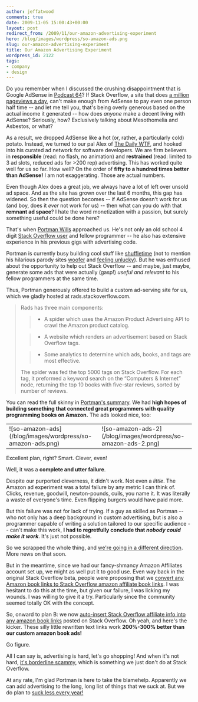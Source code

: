 ```yaml
---
author: jeffatwood
comments: true
date: 2009-11-05 15:00:43+00:00
layout: post
redirect_from: /2009/11/our-amazon-advertising-experiment
hero: /blog/images/wordpress/so-amazon-ads.png
slug: our-amazon-advertising-experiment
title: Our Amazon Advertising Experiment
wordpress_id: 2122
tags:
- company
- design
---
```



Do you remember when I discussed the crushing disappointment that is Google AdSense in [Podcast 64](http://blog.stackoverflow.com/2009/08/podcast-64/)? If Stack Overflow, a site that does [a million pageviews a day](http://blog.stackoverflow.com/2009/09/one-million-pageviews/), can't make enough from AdSense to pay even one person half time -- and let me tell you, that's being overly generous based on the actual income it generated -- how does _anyone_ make a decent living with AdSense? Seriously, how? Exclusively talking about Mesothomelia and Asbestos, or what?



As a result, we dropped AdSense like a hot (or, rather, a particularly cold) potato. Instead, we turned to our pal Alex of [The Daily WTF](http://thedailywtf.com), and hooked into his curated ad network for software developers. We are firm believers in **responsible** (read: no flash, no animation) and **restrained** (read: limited to 3 ad slots, reduced ads for >200 rep) advertising. This has worked quite well for us so far. How well? On the order of **fifty to a hundred times better than AdSense!** I am not exaggerating. Those are actual numbers.



Even though Alex does a great job, we always have a lot of left over unsold ad space. And as the site has grown over the last 6 months, this gap has widened. So then the question becomes -- if AdSense doesn't work for us (and boy, does it _ever_ not work for us) -- then what can you do with that **remnant ad space**? I hate the word monetization with a passion, but surely something useful could be done here?



That's when [Portman Wills](http://portmanwills.com/) approached us. He's not only an old school 4 digit [Stack Overflow user](http://stackoverflow.com/users/1690/portman) and fellow programmer -- he also has extensive experience in his previous gigs with advertising code.



Portman is currently busy building cool stuff like [shuffletime](http://shuffletime.com/c/codinghorror) (not to mention his hilarious parody sites [woofer](http://woofertime.com/) and [feeling unlucky](http://unluckytime.com/)). But he was enthused about the opportunity to help out Stack Overflow -- and maybe, just maybe, generate some ads that were actually (gasp!) _useful and relevant_ to his fellow programmers at the same time. 



Thus, Portman generously offered to build a custom ad-serving site for us, which we gladly hosted at rads.stackoverflow.com.





<blockquote>
Rads has three main components:

> 
> 

> 
> 

>   * A spider which uses the Amazon Product Advertising API to crawl the Amazon product catalog.

>   * A website which renders an advertisement based on Stack Overflow tags.

>   * Some analytics to determine which ads, books, and tags are most effective.


> 
> 
The spider was fed the top 5000 tags on Stack Overflow. For each tag, it preformed a keyword search on the “Computers & Internet” node, returning the top 10 books with five-star reviews, sorted by number of reviews.
</blockquote>





You can read the full skinny in [Portman's summary](http://blog.stackoverflow.com/summary-of-amazon-remnant-ad-experiment/). We had **high hopes of building something that connected great programmers with quality programming books on Amazon.** The ads looked nice, too:



<table >
<tr >

<td >
![so-amazon-ads](/blog/images/wordpress/so-amazon-ads.png)

<td >
![so-amazon-ads-2](/blog/images/wordpress/so-amazon-ads-2.png)
</tr>
</table>



Excellent plan, right? Smart. Clever, even!



Well, it was a **complete and utter failure**.



Despite our purported cleverness, it didn't work. Not even a _little_. The Amazon ad experiment was a total failure by any metric I can think of. Clicks, revenue, goodwill, newton-pounds, cuils, you name it. It was literally a waste of everyone's time. Even flipping burgers would have paid more.



But this failure was not for lack of trying. If a guy as skilled as Portman -- who not only has a deep background in custom advertising, but is also a programmer capable of writing a solution tailored to our specific audience -- can't make this work, **I had to regretfully conclude that _nobody could make it work_**. It's just not possible.



So we scrapped the whole thing, and [we're going in a different direction](http://meta.stackoverflow.com/questions/23899/proposal-free-vote-based-advertising-for-open-source-projects).  More news on that soon.



But in the meantime, since we had our fancy-shmancy Amazon Affiliates account set up, we might as well put it to good use. Even way back in the original Stack Overflow beta, people were proposing that we [convert any Amazon book links to Stack Overflow amazon affiliate book links](http://meta.stackoverflow.com/questions/10948/would-it-be-a-problem-if-all-amazon-links-were-converted-to-affiliate-links). I was hesitant to do this at the time, but given our failure, I was licking my wounds. I was willing to give it a try. Particularly since the community seemed totally OK with the concept.



So, onward to plan B: we now [auto-insert Stack Overflow affiliate info into any amazon book links](http://meta.stackoverflow.com/questions/26964/auto-inserting-stack-overflow-affiliate-into-all-amazon-book-links) posted on Stack Overflow. Oh yeah, and here's the kicker. These silly little rewritten text links work **200%-300% better than our custom amazon book ads!**



Go figure.



All I can say is, advertising is hard, let's go shopping! And when it's not hard, [it's borderline scammy](http://www.techcrunch.com/2009/11/01/how-to-spam-facebook-like-a-pro-an-insiders-confession/), which is something we just don't do at Stack Overflow.



At any rate, I'm glad Portman is here to take the blamehelp. Apparently we can add advertising to the long, long list of things that we suck at. But we do plan to [suck less every year!](http://www.codinghorror.com/blog/archives/000530.html)

